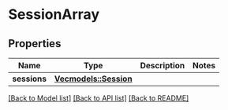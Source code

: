 # SessionArray

## Properties
Name | Type | Description | Notes
------------ | ------------- | ------------- | -------------
**sessions** | [**Vec<models::Session>**](Session.md) |  | 

[[Back to Model list]](../README.md#documentation-for-models) [[Back to API list]](../README.md#documentation-for-api-endpoints) [[Back to README]](../README.md)


